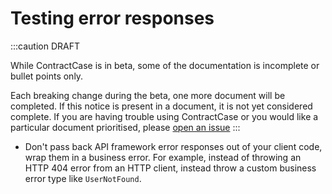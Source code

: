 # Testing error responses

:::caution DRAFT

While ContractCase is in beta, some of the documentation is incomplete or bullet points only.

Each breaking change during the beta, one more document will be completed. If this notice is present in a document, it is not yet considered complete. If you are having trouble using ContractCase or you would like a particular document prioritised, please [open an issue](https://github.com/case-contract-testing/case/issues/new)
:::

- Don't pass back API framework error responses out of your client code, wrap them in a business error. For example, instead of throwing an HTTP 404 error from an HTTP client, instead throw a custom business error type like `UserNotFound`.
